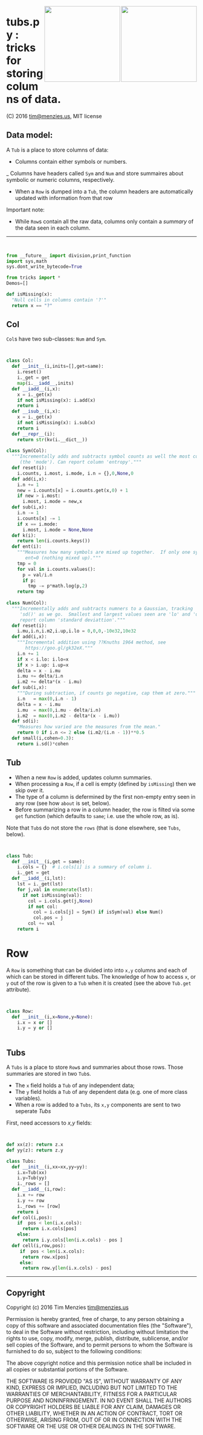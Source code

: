 <!---
!!!!!!!!!!!!!!!!!!!!!!!!!!!!!!!!!!!!!!!!!!!!!!!!!!!!!!!!!!!!!!!!!
BEWARE! BEWARE! EDIT NOT THIS FILE (or all your work will DIE!!).
                                          .""--.._
                                           []      `'--.._
                                           ||__           `'-,
                                         `)||_ ```'--..       \
                     _                    /|//}        ``--._  |
                  .'` `'.                /////}              `\/
                 /  .""".\              //{///
                /  /_  _`\\            // `||
                | |(_)(_)||          _//   ||
                | |  /\  )|        _///\   ||
                | |L====J |       / |/ |   ||
               /  /'-..-' /    .'`  \  |   ||
              /   |  :: | |_.-`      |  \  ||
             /|   `\-::.| |          \   | ||
           /` `|   /    | |          |   / ||
         |`    \   |    / /          \  |  ||
        |       `\_|    |/      ,.__. \ |  ||
        /                     /`    `\ ||  ||
       |           .         /        \||  ||
       |                     |         |/  ||
       /         /           |         (   ||
      /          .           /          )  ||
     |            \          |             ||
    /             |          /             ||
   |\            /          |              ||
   \ `-._       |           /              ||
    \ ,//`\    /`           |              ||
     ///\  \  |             \              ||
    |||| ) |__/             |              ||
    |||| `.(                |              ||
    `\\` /`                 /              ||
       /`                   /              ||
 jgs  /                     |              ||
     |                      \              ||
    /                        |             ||
  /`                          \            ||
/`                            |            ||
`-.___,-.      .-.        ___,'            ||
         `---'`   `'----'`
This file is AUTO-GENERATED from some Markdown
source from some other file. Any edits
made to THIS file will be LOST when this file is
regenerated. You have been warned.
!!!!!!!!!!!!!!!!!!!!!!!!!!!!!!!!!!!!!!!!!!!!!!!!!!!!!!!!!!!!!!!!!
--->

<img align=right height=200 src="http://www.chantetter.nl/it-fun3/go-away.jpg"><img align=right height=200 src="http://www.blogking.biz/wp-content/uploads/Woothemes_Ninjas.jpg">


# tubs.py : tricks for storing columns of data.

(C) 2016 tim@menzies.us, MIT license

## Data model:  

A `Tub` is a place to store columns of data:

- Columns contain either symbols or numbers.  

_ Columns have headers called `Sym` and `Num` and store summaires about
  symbolic or numeric columns, respectively.

- When a `Row` is dumped into a `Tub`, the column headers are automatically
  updated with information from that row

Important note:

- While `Row`s contain all the raw data, columns only contain a _summary_
  of the data seen in each column.
___________________________________________________________________________

```python
  

from __future__ import division,print_function
import sys,math
sys.dont_write_bytecode=True

from tricks import *
Demos=[]

def isMissing(x):
  "Null cells in columns contain '?'"
  return x == "?"

```


## Col

`Col`s have two sub-classes: `Num` and `Sym`.

```python


class Col:
  def __init__(i,inits=[],get=same):
    i.reset()
    i._get = get
    map(i.__iadd__,inits)
  def __iadd__(i,x):
    x = i._get(x)
    if not isMissing(x): i.add(x)
    return i
  def __isub__(i,x):
    x = i._get(x)
    if not isMissing(x): i.sub(x)
    return i
  def __repr__(i):
    return str(kv(i.__dict__))
  
class Sym(Col):
  """Incrementally adds and subtracts symbol counts as well the most common symbol
     (the 'mode'). Can report column 'entropy'."""
  def reset(i):
    i.counts, i.most, i.mode, i.n = {},0,None,0
  def add(i,x):
    i.n += 1
    new = i.counts[x] = i.counts.get(x,0) + 1
    if new > i.most:
      i.most, i.mode = new,x
  def sub(i,x):
    i.n -= 1
    i.counts[x] -= 1
    if x == i.mode:
      i.most, i.mode = None,None
  def k(i):
    return len(i.counts.keys())
  def ent(i):
    """Measures how many symbols are mixed up together.  If only one symbol, then
       ent=0 (nothing mixed up)."""
    tmp = 0
    for val in i.counts.values():
      p = val/i.n
      if p:
        tmp -= p*math.log(p,2)
    return tmp
      
class Num(Col):
  """Incrementally adds and subtracts numners to a Gaussian, tracking 'mu' and
     'sd()' as we go.  Smallest and largest values seen are 'lo' and 'up'.  Can
     report column 'standard deviattion'."""
  def reset(i):
    i.mu,i.n,i.m2,i.up,i.lo = 0,0,0,-10e32,10e32
  def add(i,x):
    """Incremental addition using ??Knuths 1964 method, see
       https://goo.gl/gk32eX."""
    i.n += 1
    if x < i.lo: i.lo=x
    if x > i.up: i.up=x
    delta = x - i.mu
    i.mu += delta/i.n
    i.m2 += delta*(x - i.mu)
  def sub(i,x):
    """During subtraction, if counts go negative, cap them at zero."""
    i.n   = max(0,i.n - 1)
    delta = x - i.mu
    i.mu  = max(0,i.mu - delta/i.n)
    i.m2  = max(0,i.m2 - delta*(x - i.mu))
  def sd(i):
    "Measures how varied are the measures from the mean."
    return 0 if i.n <= 2 else (i.m2/(i.n - 1))**0.5
  def small(i,cohen=0.3):
    return i.sd()*cohen

```


## Tub 

- When a new `Row` is added, updates column summaries.
- When processing a `Row`,  if a cell is empty (defined by `isMissing`) then we skip over it.
- The type of a column is defermined by the first non-empty entry seen in any row
  (see how `about` is set, below).
- Before summarizing a row in a column header, the row is filted via some `get`
  function (which defaults to `same`; i.e.  use the whole row, as is).

Note that `Tub`s do not store the `rows` (that is done elsewhere, see `Tubs`, below).
```python


class Tub:
  def __init__(i,get = same):
    i.cols = {}  # i.cols[i] is a summary of column i.
    i._get = get
  def __iadd__(i,lst):
    lst = i._get(lst)
    for j,val in enumerate(lst):
      if not isMissing(val):
        col = i.cols.get(j,None)
        if not col:
          col = i.cols[j] = Sym() if isSym(val) else Num()
          col.pos = j
        col += val
    return i

```

# Row       

A `Row` is something that can be divided into into `x,y` columns and each of
 which can be stored in different tubs.  The knowledge of how to access `x`, or
 `y` out of the row is given to a `Tub` when it is created (see the above
 `Tub.get` attribute).

```python


class Row:
  def __init__(i,x=None,y=None):
    i.x = x or []
    i.y = y or []
    
```

## Tubs
 
A `Tubs` is a place to store `Row`s and summaries about those rows.
Those summaries are stored in two `Tub`s.

- The `x` field holds a `Tub` of any independent data;
- The `y` field holds a `Tub` of any dependent data (e.g. one of more class
  variables).
- When a row is added to a `Tubs`, its `x,y` components are sent to two
  seperate _Tubs_

First, need accessors to _x,y_ fields:

```python


def xx(z): return z.x
def yy(z): return z.y

class Tubs:
  def __init__(i,xx=xx,yy=yy):
    i.x=Tub(xx)
    i.y=Tub(yy)
    i._rows = []
  def __iadd__(i,row):
    i.x += row
    i.y += row
    i._rows += [row]
    return i
  def col(i,pos):
    if  pos < len(i.x.cols):
      return i.x.cols[pos]
    else:
      return i.y.cols[len(i.x.cols) - pos ]
  def cell(i,row,pos):
     if  pos < len(i.x.cols):
      return row.x[pos]
     else:
      return row.y[len(i.x.cols) - pos]

```



________

## Copyright

Copyright (c) 2016 Tim Menzies tim@menzies.us

Permission is hereby granted, free of charge, to any person obtaining a copy
of this software and associated documentation files (the "Software"), to deal
in the Software without restriction, including without limitation the rights
to use, copy, modify, merge, publish, distribute, sublicense, and/or sell
copies of the Software, and to permit persons to whom the Software is
furnished to do so, subject to the following conditions:

The above copyright notice and this permission notice shall be included in all
copies or substantial portions of the Software.

THE SOFTWARE IS PROVIDED "AS IS", WITHOUT WARRANTY OF ANY KIND, EXPRESS OR
IMPLIED, INCLUDING BUT NOT LIMITED TO THE WARRANTIES OF MERCHANTABILITY,
FITNESS FOR A PARTICULAR PURPOSE AND NONINFRINGEMENT. IN NO EVENT SHALL THE
AUTHORS OR COPYRIGHT HOLDERS BE LIABLE FOR ANY CLAIM, DAMAGES OR OTHER
LIABILITY, WHETHER IN AN ACTION OF CONTRACT, TORT OR OTHERWISE, ARISING FROM,
OUT OF OR IN CONNECTION WITH THE SOFTWARE OR THE USE OR OTHER DEALINGS IN THE
SOFTWARE.